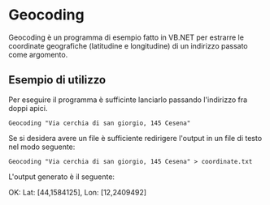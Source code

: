 Geocoding
=========

Geocoding è un programma di esempio fatto in VB.NET per estrarre le coordinate geografiche (latitudine e longitudine) di un indirizzo passato come argomento.

Esempio di utilizzo
---
Per eseguire il programma è sufficinte lanciarlo passando l'indirizzo fra doppi apici.


    Geocoding "Via cerchia di san giorgio, 145 Cesena"

Se si desidera avere un file è sufficiente redirigere l'output in un file di testo nel modo seguente:


    Geocoding "Via cerchia di san giorgio, 145 Cesena" > coordinate.txt

L'output generato è il seguente:

  OK: Lat: [44,1584125], Lon: [12,2409492]

